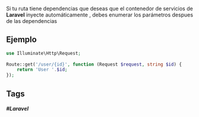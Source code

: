 Si tu ruta tiene dependencias que deseas que el contenedor de servicios de **Laravel** inyecte automáticamente , debes enumerar los parámetros despues de las dependencias

## Ejemplo

```php
use Illuminate\Http\Request;
 
Route::get('/user/{id}', function (Request $request, string $id) {
    return 'User '.$id;
});
```
## Tags

##### #Laravel